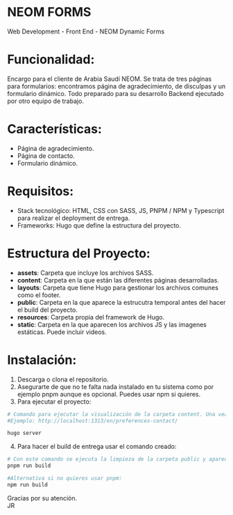 # NEOM FORMS

Web Development - Front End - NEOM Dynamic Forms

# Funcionalidad:

Encargo para el cliente de Arabia Saudí NEOM. Se trata de tres páginas para formularios: encontramos página de agradecimiento, de disculpas y un formulario dinámico. Todo preparado para su desarrollo Backend ejecutado por otro equipo de trabajo.

# Características:

- Página de agradecimiento.
- Página de contacto.
- Formulario dinámico.

# Requisitos:

- Stack tecnológico: HTML, CSS con SASS, JS, PNPM / NPM y Typescript para realizar el deployment de entrega.
- Frameworks: Hugo que define la estructura del proyecto.

# Estructura del Proyecto:

- **assets**: Carpeta que incluye los archivos SASS.
- **content**: Carpeta en la que están las diferentes páginas desarrolladas.
- **layouts**: Carpeta que tiene Hugo para gestionar los archivos comunes como el footer.
- **public**: Carpeta en la que aparece la estrucutra temporal antes del hacer el build del proyecto.
- **resources**: Carpeta propia del framework de Hugo.
- **static**: Carpeta en la que aparecen los archivos JS y las imagenes estáticas. Puede incluir videos.

# Instalación:

1. Descarga o clona el repositorio.
2. Asegurarte de que no te falta nada instalado en tu sistema como por ejemplo pnpm aunque es opcional. Puedes usar npm si quieres.
3. Para ejecutar el proyecto:

```bash
# Comando para ejecutar la visualización de la carpeta content. Una vez ejecutado ir al localhost y escribir el nombre de uno de los archivos.
#Ejemplo: http://localhost:1313/en/preferences-contact/

hugo server
```

4. Para hacer el build de entrega usar el comando creado:

```bash
# Con este comando se ejecuta la limpieza de la carpeta public y aparece la carpeta deploy. En ella aparece el HTML con su CSS y JS compilado para cada una de las instancias.
pnpm run build

#Alternativa si no quieres usar pnpm:
npm run build
```

Gracias por su atención.<br>
JR
